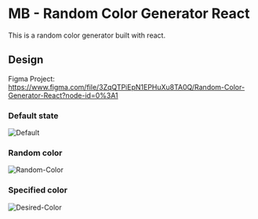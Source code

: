# MB - Random Color Generator React

This is a random color generator built with react.


## Design
Figma Project: https://www.figma.com/file/3ZqQTPiEpN1EPHuXu8TA0Q/Random-Color-Generator-React?node-id=0%3A1

### Default state
![Default](https://user-images.githubusercontent.com/25134498/133742306-e5a7cda6-44be-46cc-95f1-63487b594e77.png)

### Random color
![Random-Color](https://user-images.githubusercontent.com/25134498/133742321-fc398ff9-077a-4f8b-98b3-5338c5db6661.png)

### Specified color
![Desired-Color](https://user-images.githubusercontent.com/25134498/133742329-a9295fcc-bb75-41b5-aa91-bbb4419e0d79.png)
